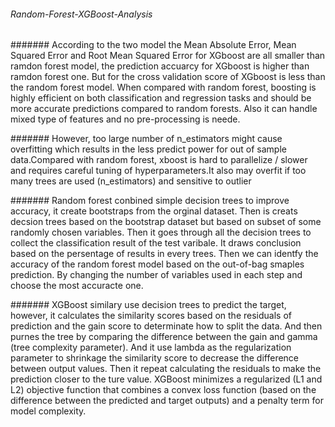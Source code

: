 ###### Random-Forest-XGBoost-Analysis
####### According to the two model the Mean Absolute Error, Mean Squared Error and Root Mean Squared Error for XGboost are all smaller than ramdon forest model, the prediction accuarcy for XGboost is higher than ramdon forest one. But for the cross validation score of XGboost is less than the random forest model.  When compared with random forest, boosting is highly efficient on both classification and regression tasks and should be more accurate predictions compared to random forests. Also it can handle mixed type of features and no pre-processing is neede. 

####### However, too large number of n_estimators might cause overfitting which results in the less predict power for out of sample data.Compared with random forest, xboost is hard to parallelize / slower and requires careful tuning of hyperparameters.It also may overfit if too many trees are used (n_estimators) and sensitive to outlier

####### Random forest conbined simple decision trees to improve accuracy, it create bootstraps from the orginal dataset. Then is creats decsion trees based on the bootstrap dataset but based on subset of some randomly chosen variables. Then it goes through all the decision trees to collect the classification result of the test varibale. It draws conclusion based on the persentage of results in every trees. Then we can identfy the accuracy of the random forest model based on the out-of-bag smaples prediction. By changing the number of variables used in each step and choose the most accuracte one.

####### XGBoost similary use decision trees to predict the target, however, it calculates the similarity scores based on the residuals of prediction and the gain score to determinate how to split the data. And then purnes the tree by comparing the difference between the gain and gamma (tree complexity parameter). And it use lambda as the regularization parameter to shrinkage the similarity score to decrease the difference between output values. Then it repeat calculating the residuals to make the prediction closer to the ture value. XGBoost minimizes a regularized (L1 and L2) objective function that combines a convex loss function (based on the difference between the predicted and target outputs) and a penalty term for model complexity.
